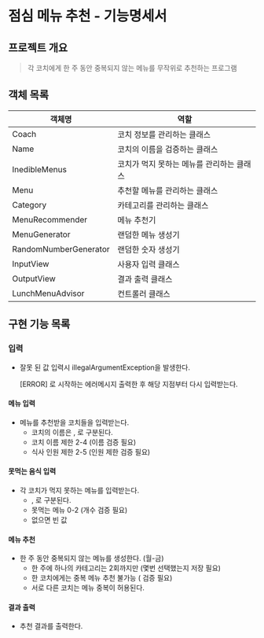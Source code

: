 # 점심 메뉴 추천 - 기능명세서

## 프로젝트 개요

> 각 코치에게 한 주 동안 중복되지 않는 메뉴를 무작위로 추천하는 프로그램
>

## 객체 목록
| 객체명  | 역할                      |
| --- |-------------------------|
| Coach | 코치 정보를 관리하는 클래스         |
| Name | 코치의 이름을 검증하는 클래스        |
| InedibleMenus | 코치가 먹지 못하는 메뉴를 관리하는 클래스 |
| Menu  | 추천할 메뉴를 관리하는 클래스        |
| Category | 카테고리를 관리하는 클래스          |
| MenuRecommender | 메뉴 추천기                  |
| MenuGenerator | 랜덤한 메뉴 생성기              |
| RandomNumberGenerator | 랜덤한 숫자 생성기              |
| InputView | 사용자 입력 클래스              |
| OutputView | 결과 출력 클래스               |
| LunchMenuAdvisor | 컨트롤러 클래스                |


## 구현 기능 목록
### 입력

- 잘못 된 값 입력시 illegalArgumentException을 발생한다.

  [ERROR] 로 시작하는 에러메시지 출력한 후 해당 지점부터 다시 입력받는다.


#### 메뉴 입력

- 메뉴를 추천받을 코치들을 입력받는다.
    - 코치의 이름은 , 로 구분된다.
    - 코치 이름 제한 2-4 (이름 검증 필요)
    - 식사 인원 제한 2-5 (인원 제한 검증 필요)

#### 못먹는 음식 입력

- 각 코치가 먹지 못하는 메뉴를 입력받는다.
    - , 로 구분된다.
    - 못먹는 메뉴 0-2 (개수 검증 필요)
    - 없으면 빈 값

#### 메뉴 추천

- 한 주 동안 중복되지 않는 메뉴를 생성한다. (월-금)
    - 한 주에 하나의 카테고리는 2회까지만 (몇번 선택했는지 저장 필요)
    - 한 코치에게는 중복 메뉴 추천 불가능 ( 검증 필요)
    - 서로 다른 코치는 메뉴 중복이 허용된다.

#### 결과 출력

- 추천 결과를 출력한다.